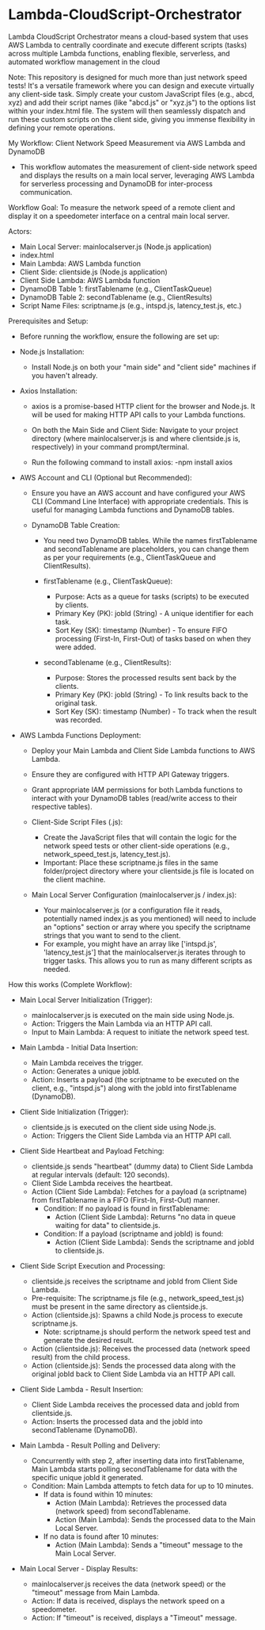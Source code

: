 # Lambda-CloudScript-Orchestrator
Lambda CloudScript Orchestrator means a cloud-based system that uses AWS Lambda to centrally coordinate and execute different scripts (tasks) across multiple Lambda functions, enabling flexible, serverless, and automated workflow management in the cloud

Note: This repository is designed for much more than just network speed tests! It's a versatile framework where you can design and execute virtually any client-side task. Simply create your custom JavaScript files (e.g., abcd, xyz) and add their script names (like "abcd.js" or "xyz.js") to the options list within your index.html file. The system will then seamlessly dispatch and run these custom scripts on the client side, giving you immense flexibility in defining your remote operations.

My Workflow: Client Network Speed Measurement via AWS Lambda and DynamoDB
  - This workflow automates the measurement of client-side network speed and displays the results on a main local server, leveraging AWS Lambda for serverless processing and DynamoDB for inter-process communication.

Workflow Goal: To measure the network speed of a remote client and display it on a speedometer interface on a central main local server.

Actors:

  - Main Local Server: mainlocalserver.js (Node.js application)
  - index.html
  - Main Lambda: AWS Lambda function
  - Client Side: clientside.js (Node.js application)
  - Client Side Lambda: AWS Lambda function
  - DynamoDB Table 1: firstTablename (e.g., ClientTaskQueue)
  - DynamoDB Table 2: secondTablename (e.g., ClientResults)
  - Script Name Files: scriptname.js (e.g., intspd.js, latency_test.js, etc.)
  
Prerequisites and Setup:

  - Before running the workflow, ensure the following are set up:
  - Node.js Installation:

    - Install Node.js on both your "main side" and "client side" machines if you haven't already.

  - Axios Installation:
    
    - axios is a promise-based HTTP client for the browser and Node.js. It will be used for making HTTP API calls to your Lambda functions.

    - On both the Main Side and Client Side: Navigate to your project directory (where mainlocalserver.js is and where clientside.js is, respectively) in your command prompt/terminal.
    - Run the following command to install axios: -npm install axios
      
  - AWS Account and CLI (Optional but Recommended):

    - Ensure you have an AWS account and have configured your AWS CLI (Command Line Interface) with appropriate credentials. This is useful for managing Lambda functions and DynamoDB tables.
    
    - DynamoDB Table Creation:

      - You need two DynamoDB tables. While the names firstTablename and secondTablename are placeholders, you can change them as per your requirements (e.g., ClientTaskQueue and ClientResults).
        
      - firstTablename (e.g., ClientTaskQueue):
        - Purpose: Acts as a queue for tasks (scripts) to be executed by clients.
        - Primary Key (PK): jobId (String) - A unique identifier for each task.
        - Sort Key (SK): timestamp (Number) - To ensure FIFO processing (First-In, First-Out) of tasks based on when they were added.
      - secondTablename (e.g., ClientResults):
        - Purpose: Stores the processed results sent back by the clients.
        - Primary Key (PK): jobId (String) - To link results back to the original task.
        - Sort Key (SK): timestamp (Number) - To track when the result was recorded.

  - AWS Lambda Functions Deployment:

    - Deploy your Main Lambda and Client Side Lambda functions to AWS Lambda.
    - Ensure they are configured with HTTP API Gateway triggers.
    - Grant appropriate IAM permissions for both Lambda functions to interact with your DynamoDB tables (read/write access to their respective tables).

    - Client-Side Script Files (.js):

      - Create the JavaScript files that will contain the logic for the network speed tests or other client-side operations (e.g., network_speed_test.js, latency_test.js).
      - Important: Place these scriptname.js files in the same folder/project directory where your clientside.js file is located on the client machine.

    - Main Local Server Configuration (mainlocalserver.js / index.js):

      - Your mainlocalserver.js (or a configuration file it reads, potentially named index.js as you mentioned) will need to include an "options" section or array where you specify the scriptname strings that you want to send to the client.
      - For example, you might have an array like ['intspd.js', 'latency_test.js'] that the mainlocalserver.js iterates through to trigger tasks. This allows you to run as many different scripts as needed.

How this works (Complete Workflow):

- Main Local Server Initialization (Trigger):

  - mainlocalserver.js is executed on the main side using Node.js.
  - Action: Triggers the Main Lambda via an HTTP API call.
  - Input to Main Lambda: A request to initiate the network speed test.

- Main Lambda - Initial Data Insertion:

  - Main Lambda receives the trigger.
  - Action: Generates a unique jobId.
  - Action: Inserts a payload (the scriptname to be executed on the client, e.g., "intspd.js") along with the jobId into firstTablename (DynamoDB).

- Client Side Initialization (Trigger):

  - clientside.js is executed on the client side using Node.js.
  - Action: Triggers the Client Side Lambda via an HTTP API call.

- Client Side Heartbeat and Payload Fetching:

  - clientside.js sends "heartbeat" (dummy data) to Client Side Lambda at regular intervals (default: 120 seconds).
  - Client Side Lambda receives the heartbeat.
  - Action (Client Side Lambda): Fetches for a payload (a scriptname) from firstTablename in a FIFO (First-In, First-Out) manner.
    - Condition: If no payload is found in firstTablename:
      - Action (Client Side Lambda): Returns "no data in queue waiting for data" to clientside.js.
    - Condition: If a payload (scriptname and jobId) is found:
      - Action (Client Side Lambda): Sends the scriptname and jobId to clientside.js.

- Client Side Script Execution and Processing:

  - clientside.js receives the scriptname and jobId from Client Side Lambda.
  - Pre-requisite: The scriptname.js file (e.g., network_speed_test.js) must be present in the same directory as clientside.js.
  - Action (clientside.js): Spawns a child Node.js process to execute scriptname.js.
    - Note: scriptname.js should perform the network speed test and generate the desired result.
  - Action (clientside.js): Receives the processed data (network speed result) from the child process.
  - Action (clientside.js): Sends the processed data along with the original jobId back to Client Side Lambda via an HTTP API call.

- Client Side Lambda - Result Insertion:

  - Client Side Lambda receives the processed data and jobId from clientside.js.
  - Action: Inserts the processed data and the jobId into secondTablename (DynamoDB).

- Main Lambda - Result Polling and Delivery:

  - Concurrently with step 2, after inserting data into firstTablename, Main Lambda starts polling secondTablename for data with the specific unique jobId it generated.
  - Condition: Main Lambda attempts to fetch data for up to 10 minutes.
    - If data is found within 10 minutes:
      - Action (Main Lambda): Retrieves the processed data (network speed) from secondTablename.
      - Action (Main Lambda): Sends the processed data to the Main Local Server.
    - If no data is found after 10 minutes:
      - Action (Main Lambda): Sends a "timeout" message to the Main Local Server.

- Main Local Server - Display Results:

  - mainlocalserver.js receives the data (network speed) or the "timeout" message from Main Lambda.
  - Action: If data is received, displays the network speed on a speedometer.
  - Action: If "timeout" is received, displays a "Timeout" message.
